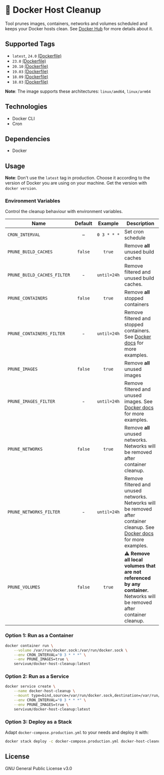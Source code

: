 # 🧹 Docker Host Cleanup

Tool prunes images, containers, networks and volumes scheduled and keeps your Docker hosts clean. See 
[Docker Hub](https://hub.docker.com/r/servivum/docker-host-cleanup) for more details about it.

## Supported Tags

- `latest`, `24.0` [(Dockerfile)](https://github.com/servivum/docker-host-cleanup/blob/master/24.0/Dockerfile)
- `23.0` [(Dockerfile)](https://github.com/servivum/docker-host-cleanup/blob/master/23.0/Dockerfile)
- `20.10` [(Dockerfile)](https://github.com/servivum/docker-host-cleanup/blob/master/20.10/Dockerfile)
- `19.03` [(Dockerfile)](https://github.com/servivum/docker-host-cleanup/blob/master/19.03/Dockerfile)
- `18.09` [(Dockerfile)](https://github.com/servivum/docker-host-cleanup/blob/master/18.09/Dockerfile)
- `18.03` [(Dockerfile)](https://github.com/servivum/docker-host-cleanup/blob/master/18.03/Dockerfile)

**Note**: The image supports these architectures: `linux/amd64`, `linux/arm64`

## Technologies

- Docker CLI
- Cron

## Dependencies

- Docker

## Usage

**Note**: Don't use the `latest` tag in production. Choose it according to the version of Docker you are using on your machine. Get the version with `docker version`.

### Environment Variables

Control the cleanup behaviour with environment variables.

| **Name** | **Default**| **Example** | **Description** |
| --- | :---: | :---: | --- |
| `CRON_INTERVAL` | – | `0 3 * * *` | Set cron schedule |
| `PRUNE_BUILD_CACHES` | `false` | `true` | Remove **all** unused build caches |
| `PRUNE_BUILD_CACHES_FILTER` | - | `until=24h` | Remove filtered and unused build caches. |
| `PRUNE_CONTAINERS` | `false` | `true` | Remove **all** stopped containers |
| `PRUNE_CONTAINERS_FILTER` | - | `until=24h` | Remove filtered and stopped containers. See [Docker docs](https://docs.docker.com/engine/reference/commandline/container_prune/#filtering) for more examples. |
| `PRUNE_IMAGES` | `false` | `true` | Remove **all** unused images |
| `PRUNE_IMAGES_FILTER` | - | `until=24h` | Remove filtered and unused images. See [Docker docs](https://docs.docker.com/engine/reference/commandline/image_prune/#filtering) for more examples. |
| `PRUNE_NETWORKS` | `false` | `true` | Remove **all** unused networks. Networks will be removed after container cleanup. |
| `PRUNE_NETWORKS_FILTER` | - | `until=24h` | Remove filtered and unused networks. Networks will be removed after container cleanup. See [Docker docs](https://docs.docker.com/engine/reference/commandline/network_prune/#filtering) for more examples. |
| `PRUNE_VOLUMES` | `false` | `true` | ⚠️ **Remove all local volumes that are not referenced by any container.** Networks will be removed after container cleanup. |

### Option 1: Run as a Container

```bash
docker container run \
    --volume /var/run/docker.sock:/var/run/docker.sock \
    --env CRON_INTERVAL="0 3 * * *" \
    --env PRUNE_IMAGES=true \
    servivum/docker-host-cleanup:latest
```

### Option 2: Run as a Service

```bash
docker service create \
    --name docker-host-cleanup \
    --mount type=bind,source=/var/run/docker.sock,destination=/var/run/docker.sock \
    --env CRON_INTERVAL="0 3 * * *" \
    --env PRUNE_IMAGES=true \
    servivum/docker-host-cleanup:latest
```

### Option 3: Deploy as a Stack

Adapt `docker-compose.production.yml` to your needs and deploy it with:

```bash
docker stack deploy -c docker-compose.production.yml docker-host-cleanup
```

## License

GNU General Public License v3.0
